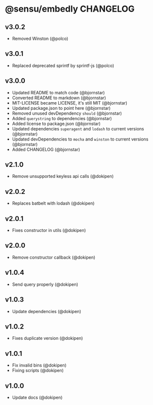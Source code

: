 # @sensu/embedly CHANGELOG

## v3.0.2
* Removed Winston (@polco)

## v3.0.1
* Replaced deprecated sprintf by sprintf-js (@polco)

## v3.0.0
* Updated README to match code (@bjornstar)
* Converted README to markdown (@bjornstar)
* MIT-LICENSE became LICENSE, it's still MIT (@bjornstar)
* Updated package.json to point here (@bjornstar)
* Removed unused devDependency `should` (@bjornstar)
* Added `querystring` to dependencies (@bjornstar)
* Added license to package.json (@bjornstar)
* Updated dependencies `superagent` and `lodash` to current versions (@bjornstar)
* Updated devDependencies to `mocha` and `winston` to current versions (@bjornstar)
* Added CHANGELOG (@bjornstar)

## v2.1.0
* Remove unsupported keyless api calls (@dokipen)

## v2.0.2
* Replaces batbelt with lodash (@dokipen)

## v2.0.1
* Fixes constructor in utils (@dokipen)

## v2.0.0
* Remove constructor callback (@dokipen)

## v1.0.4
* Send query properly (@dokipen)

## v1.0.3
* Update dependencies (@dokipen)

## v1.0.2
* Fixes duplicate version (@dokipen)

## v1.0.1
* Fix invalid bins (@dokipen)
* Fixing scripts (@dokipen)

## v1.0.0
* Update docs (@dokipen)
